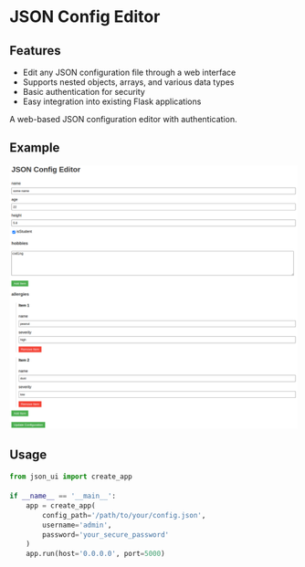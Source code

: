 # JSON Config Editor

## Features

- Edit any JSON configuration file through a web interface
- Supports nested objects, arrays, and various data types
- Basic authentication for security
- Easy integration into existing Flask applications

A web-based JSON configuration editor with authentication.

## Example 

![JSON Config Editor Screenshot](examples/screenshot.png)

## Usage

```python
from json_ui import create_app

if __name__ == '__main__':
    app = create_app(
        config_path='/path/to/your/config.json',
        username='admin',
        password='your_secure_password'
    )
    app.run(host='0.0.0.0', port=5000)
```
